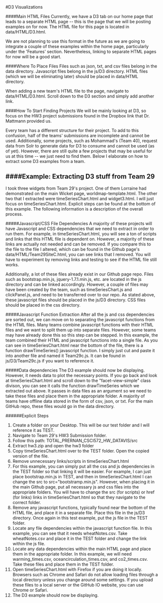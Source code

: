 #D3 Visualizations

####Main HTML Files
Currently, we have a D3 tab on our home page that leads to a separate HTML page -- this is the page that we will be posting examples on for now. The HTML file for this page is located in data/HTML/D3.html. 

We are not planning to use this format in the future as we are going to integrate a couple of these examples within the home page, particularly under the 'Features' section. Nevertheless, linking to separate HTML pages for now will be a good start.

####Where To Place Files
Files such as json, txt, and csv files belong in the data directory. Javascript files belong in the js/D3 directory. HTML files (which we will be eliminating later) should be placed in data/HTML directory.

When adding a new team's HTML file to the page, navigate to data/HTML/D3.html. Scroll down to the D3 section and simply add another link.

####How To Start Finding Projects
We will be mainly looking at D3, so focus on the HW3 project submissions found in the Dropbox link that Dr. Mattmann provided us.

Every team has a different structure for their project. To add to this confusion, half of the teams' submissions are incomplete and cannot be used. Additionally, some projects, such as Mohammad's (Team 40), request data from Solr to generate data for D3 to consume and cannot be used (as of yet). However, there are still quite a few projects that may be useful for us at this time -- we just need to find them. Below I elaborate on how to extract some D3 examples from a team. 

####Example: Extracting D3 stuff from Team 29
-------------------
I took three widgets from Team 29's project. One of them Lorraine had demonstrated on the main Wicket page, worldmap-template.html. The other two that I extracted were timeSeriesChart.html and widget3.html. I will just focus on timeSeriesChart.html. Explicit steps can be found at the bottom of this example. The following information is a description of the overall process.

#####Javascript/CSS File Dependencies
A majority of these projects will have Javascript and CSS dependencies that we need to extract in order to run them. For example, in timeSeriesChart.html, you will see a ton of scripts and links that this HTML file is dependent on. However, a majority of these links are actually not needed and can be removed. If you compare this to the file to the file I altered, which can be found in the Github page's data/HTML/Team29SiteC.html, you can see links that I removed. You will have to experiment by removing links and testing to see if the HTML file still works.

Additionally, a lot of these files already exist in our Github page repo. Files such as bootstrap.min.js, jquery-1.7.1.min.js, etc. are located in the js directory and can be linked accordingly. However, a couple of files may have been created by the team, such as timeSeriesChart.js and clickPanel.js, and need to be transferred over to our repo. As stated above, these javascript files should be placed in the js/D3 directory. CSS files should be placed in the css directory.

#####Javascript Function Extraction
After all the js and css dependencies are sorted out, we can move on to separating the javascript functions from the HTML files. Many teams combine javascript functions with their HTML files and we want to split them up into separate files. However, some teams may have already done this so this step can be stepped. In this example, the team combined their HTML and javascript functions into a single file. As you can see in timeSeriesChart.html near the bottom of the file, there is a function drawTimeSeries() javascript function. I simply just cut and paste it into another file and named it Team29c.js. It can be found in js/D3/Team29c.js if you want to reference it. 

#####Data dependencies
The D3 example should now be displaying. However, it needs data to plot the necessary points. If you go back and look at timeSeriesChart.html and scroll down to the "facet-view-simple" class divison, you can see it calls the function drawTimeSeries which we extracted out above. It passes in data files as an argument so we need to take these files and place them in the appropriate folder. A majority of teams have offline data stored in the form of csv, json, or txt. For the main GitHub repo, these files would go in the data directory.

######Explicit Steps
1. Create a folder on your Desktop. This will be our test folder and I will reference it as TEST.
2. Navigate to Team 29's HW3 Submission folder. 
3. Follow this path: TOTAL_PRERNAN_CSCI572_HW_DATAVIS/src
4. Extract hw3.zip and open the hw3 folder
5. Copy timeSeriesChart.html over to the TEST folder. Open the copied version of the file.
6. Remove unnecessary links/scripts in timeSeriesChart.html
7. For this example, you can simply put all the css and js dependencies in the TEST folder so that linking it will be easier. For example, I can just place bootstrap.min.js in TEST, and then in timeSeriesChart.html I can change the src to src="bootstramp.min.js". However, when placing it in the main Github page, put all necessary js and css files into the appropriate folders. You will have to change the src (for scripts) or href (for links) links in timeSeriesChart.html so that they navigate to the correct folder. 
8. Remove any javascript functions, typically found near the bottom of the HTML file, and place it in a separate file. Place this file in the js/D3 directory. Once again in this test example, put the js file in the TEST folder. 
9. Locate any file dependencies within the javascript function file. In this example, you can see that it needs wheatNotes.csv. Take wheatNotes.csv and place it in the TEST folder and change the link within the js file.
10. Locate any data dependencies within the main HTML page and place them in the appropriate folder. In this example, we will need warming_times.csv, oceancirculation_times.csv, and co2_times.csv. Take these files and place them in the TEST folder.
11. Open timeSeriesChart.html with Firefox if you are doing it locally. Browsers such as Chrome and Safari do not allow loading files through a local directory unless you change around some settings. If you upload these files to a local server or the GitHub IO website, you can use Chrome or Safari.
12. The D3 example should now be displaying.
 




 




